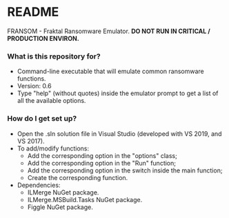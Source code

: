 # README #

FRANSOM - Fraktal Ransomware Emulator. **DO NOT RUN IN CRITICAL / PRODUCTION ENVIRON.**

### What is this repository for? ###

* Command-line executable that will emulate common ransomware functions.
* Version: 0.6
* Type "help" (without quotes) inside the emulator prompt to get a list of all the available options.

### How do I get set up? ###

* Open the .sln solution file in Visual Studio (developed with VS 2019, and VS 2017).
* To add/modify functions:
	* Add the corresponding option in the "options" class;
	* Add the corresponding option in the "Run" function;
	* Add the corresponding option in the switch inside the main function;
	* Create the corresponding function.
* Dependencies:
	* ILMerge NuGet package.
	* ILMerge.MSBuild.Tasks NuGet package.
	* Figgle NuGet package.
